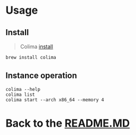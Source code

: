# Usage

## Install

> Colima [install][colima_install]

```shell
brew install colima
```

## Instance operation

```shell
colima --help
colima list
colima start --arch x86_64 --memory 4
```

# Back to the [README.MD][readme]

[readme]:<../README.MD>

[colima_install]:<https://github.com/abiosoft/colima#installation>


